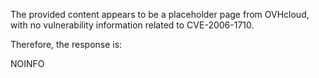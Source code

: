The provided content appears to be a placeholder page from OVHcloud, with no vulnerability information related to CVE-2006-1710.

Therefore, the response is:

NOINFO